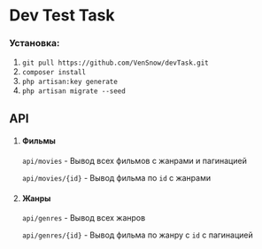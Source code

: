# **Dev Test Task**

### Установка:
1) `git pull https://github.com/VenSnow/devTask.git`
2) `composer install`
3) `php artisan:key generate`
4) `php artisan migrate --seed`

## **API**
1) #### Фильмы
   `api/movies` - Вывод всех фильмов с жанрами и пагинацией
   
   `api/movies/{id}` - Вывод фильма по `id` с жанрами
2) #### Жанры
   `api/genres` - Вывод всех жанров
   
   `api/genres/{id}` - Вывод фильма по жанру с `id` с пагинацией
